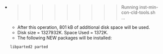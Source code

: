 * >>>>>>>>> Running inst-min-con-cld-tools.sh ...
  * After this operation, 801 kB of additional disk space will be used.
  * Disk size = 1327932K. Space Used = 1372K.
  * The following NEW packages will be installed:
  ```bash
  libparted2 parted
  ```
